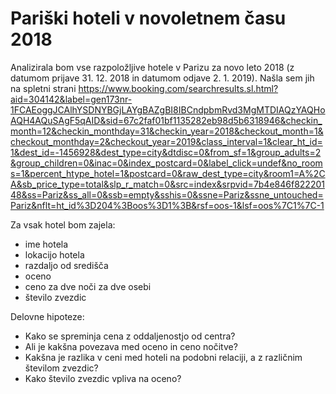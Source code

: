 Pariški hoteli v novoletnem času 2018
=====================================

Analizirala bom vse razpoložljive hotele v Parizu za novo leto 2018 (z datumom prijave 31. 12. 2018 in datumom odjave 2. 1. 2019). Našla sem jih na spletni strani https://www.booking.com/searchresults.sl.html?aid=304142&label=gen173nr-1FCAEoggJCAlhYSDNYBGjLAYgBAZgBI8IBCndpbmRvd3MgMTDIAQzYAQHoAQH4AQuSAgF5qAID&sid=67c2faf01bf1135282eb98d5b6318946&checkin_month=12&checkin_monthday=31&checkin_year=2018&checkout_month=1&checkout_monthday=2&checkout_year=2019&class_interval=1&clear_ht_id=1&dest_id=-1456928&dest_type=city&dtdisc=0&from_sf=1&group_adults=2&group_children=0&inac=0&index_postcard=0&label_click=undef&no_rooms=1&percent_htype_hotel=1&postcard=0&raw_dest_type=city&room1=A%2CA&sb_price_type=total&slp_r_match=0&src=index&srpvid=7b4e846f82220148&ss=Pariz&ss_all=0&ssb=empty&sshis=0&ssne=Pariz&ssne_untouched=Pariz&nflt=ht_id%3D204%3Boos%3D1%3B&rsf=oos-1&lsf=oos%7C1%7C-1

Za vsak hotel bom zajela:
* ime hotela
* lokacijo hotela
* razdaljo od središča
* oceno
* ceno za dve noči za dve osebi
* število zvezdic

Delovne hipoteze:
* Kako se spreminja cena z oddaljenostjo od centra?
* Ali je kakšna povezava med oceno in ceno nočitve?
* Kakšna je razlika v ceni med hoteli na podobni relaciji, a z različnim številom zvezdic?
* Kako število zvezdic vpliva na oceno?

